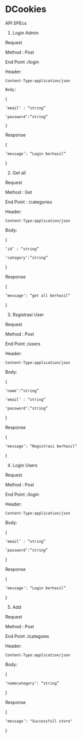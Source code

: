 # DCookies

API SPEcs

1. Login Admin

Request

Method : Post

End Point :/login

Header:
    
    Content-Type:application/json
    
    Body:

{

    ‘email’ : “string”

    ‘password’:”string”

    }

Response

{

    ‘message’: “Login berhasil”

}

2. Get all

Request

Method : Get

End Point : /categories

Header:

	Content-Type:application/json

Body:

{

	‘id’ : “string”

	‘category’:”string”

}

Response

{

	‘message’: “get all berhasil”

}

3. Rsgistrasi User

Request

Method : Post

End Point :/users

Header:

	Content-Type:application/json

Body:

{

	‘name’:”string”

	‘email’ : “string”

	‘password’:”string”

}

Response

{

	‘message’: “Registrasi berhasil”

}

4. Login Users

Request

Method : Post

End Point :/login

Header:

	Content-Type:application/json

Body:

{

	‘email’ : “string”

	‘password’:”string”

}

Response

{

	‘message’: “Login berhasil”

}

5. Add

Request

Method : Post

End Point :/categoies

Header:

	Content-Type:application/json

Body:

{

	‘namecategory’: “string”

}

Response

{

	‘message’: "Successfull store"

}
